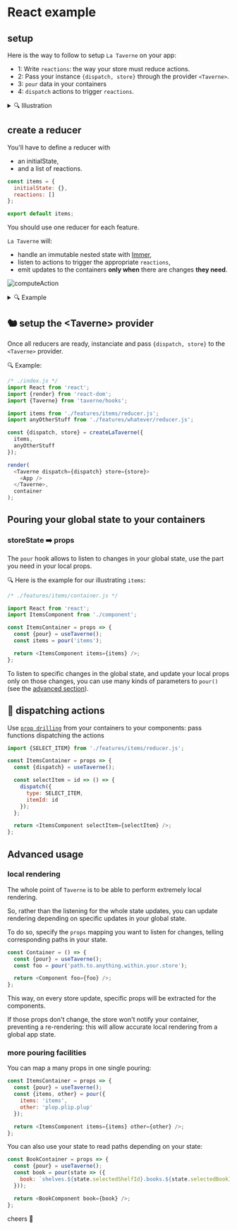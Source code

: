 # React example

## setup

Here is the way to follow to setup `La Taverne` on your app:

- 1: Write `reactions`: the way your store must reduce actions.
- 2: Pass your instance `{dispatch, store}` through the provider `<Taverne>`.
- 3: `pour` data in your containers
- 4: `dispatch` actions to trigger `reactions`.

<details>
<summary>🔍 Illustration</summary>

In the following, let's illustrate how to use `Taverne` with:

- a store of `Items` and its fetch function
- a `container` plugged to this store,
- and the `component` rendering the list of items.

Illustration will be marked with 🔍

</details>

## create a reducer

You'll have to define a reducer with

- an initialState,
- and a list of reactions.

```js
const items = {
  initialState: {},
  reactions: []
};

export default items;
```

You should use one reducer for each feature.

`La Taverne` will:

- handle an immutable nested state with [Immer](https://immerjs.github.io/immer/docs/introduction),
- listen to actions to trigger the appropriate `reactions`,
- emit updates to the containers **only when** there are changes **they need**.

![computeAction](https://user-images.githubusercontent.com/910636/103582817-e2d13600-4ede-11eb-8fbf-f0eb2a7cd3e7.png)

<details>
<summary>🔍 Example</summary>

Here is the example for our illustrating `items`

```js
/* ./features/items/store.js */
import apiCall from './fetch-items.js';

const FETCH_ITEMS = 'FETCH_ITEMS';

const initialState = {items: null};

const fetchItems = {
  on: FETCH_ITEMS,
  perform: async (parameters, dispatch, getState) => {
    // This function will be called whenever {type:FETCH_ITEMS} is dispatched.
    // `getState` is provided here for convenience, to access the current store state.

    const items = await apiCall(parameters);
    return items;
  },
  reduce: (draft, payload) => {
    // 'reduce' will be called after `perform` is over.
    // 'perform' returns the items, so here payload === items
    draft.items = payload;
  }
};

const reactions = [fetchItems];

export default {initialState, reactions};
export {FETCH_ITEMS};
```

</details>

## 🐿️ setup the \<Taverne> provider

Once all reducers are ready, instanciate and pass `{dispatch, store}` to the `<Taverne>` provider.

🔍 Example:

```js
/* ./index.js */
import React from 'react';
import {render} from 'react-dom';
import {Taverne} from 'taverne/hooks';

import items from './features/items/reducer.js';
import anyOtherStuff from './features/whatever/reducer.js';

const {dispatch, store} = createLaTaverne({
  items,
  anyOtherStuff
});

render(
  <Taverne dispatch={dispatch} store={store}>
    <App />
  </Taverne>,
  container
);
```

## Pouring your global state to your containers

### storeState ➡️ props

The `pour` hook allows to listen to changes in your global state, use the part you need in your local props.

🔍 Here is the example for our illustrating `items`:

```js
/* ./features/items/container.js */

import React from 'react';
import ItemsComponent from './component';

const ItemsContainer = props => {
  const {pour} = useTaverne();
  const items = pour('items');

  return <ItemsComponent items={items} />;
};
```

To listen to specific changes in the global state, and update your local props only on those changes, you can use many kinds of parameters to `pour()` (see the [advanced section](#-advanced-usage)).

## 📡 dispatching actions

Use [`prop drilling`](https://kentcdodds.com/blog/prop-drilling) from your containers to your components: pass functions dispatching the actions

```js
import {SELECT_ITEM} from './features/items/reducer.js';

const ItemsContainer = props => {
  const {dispatch} = useTaverne();

  const selectItem = id => () => {
    dispatch({
      type: SELECT_ITEM,
      itemId: id
    });
  };

  return <ItemsComponent selectItem={selectItem} />;
};
```

## Advanced usage

### local rendering

The whole point of `Taverne` is to be able to perform extremely local rendering.

So, rather than the listening for the whole state updates, you can update rendering depending on specific updates in your global state.

To do so, specify the `props` mapping you want to listen for changes, telling corresponding paths in your state.

```js
const Container = () => {
  const {pour} = useTaverne();
  const foo = pour('path.to.anything.within.your.store');

  return <Component foo={foo} />;
};
```

This way, on every store update, specific props will be extracted for the components.

If those props don't change, the store won't notify your container, preventing a re-rendering: this will allow accurate local rendering from a global app state.

### more pouring facilities

You can map a many props in one single pouring:

```js
const ItemsContainer = props => {
  const {pour} = useTaverne();
  const {items, other} = pour({
    items: 'items',
    other: 'plop.plip.plup'
  });

  return <ItemsComponent items={items} other={other} />;
};
```

You can also use your state to read paths depending on your state:

```js
const BookContainer = props => {
  const {pour} = useTaverne();
  const book = pour(state => ({
    book: `shelves.${state.selectedShelfId}.books.${state.selectedBookId}`
  }));

  return <BookComponent book={book} />;
};
```

cheers 🍻
